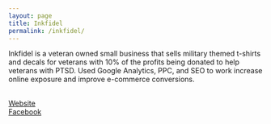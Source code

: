 ```yaml
---
layout: page
title: Inkfidel
permalink: /inkfidel/
---
```


Inkfidel is a veteran owned small business that sells military themed t-shirts and decals for veterans with 10% of the profits being donated to help veterans with PTSD. Used Google Analytics, PPC, and SEO to work increase online exposure and improve e-commerce conversions.

<br><a href="http://inkfidel.com/">Website</a>
<br><a href="https://www.facebook.com/inkfidel">Facebook</a>
